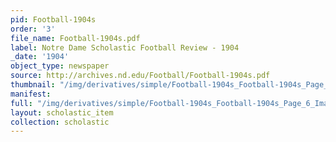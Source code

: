 ```yaml
---
pid: Football-1904s
order: '3'
file_name: Football-1904s.pdf
label: Notre Dame Scholastic Football Review - 1904
_date: '1904'
object_type: newspaper
source: http://archives.nd.edu/Football/Football-1904s.pdf
thumbnail: "/img/derivatives/simple/Football-1904s_Football-1904s_Page_6_Image_0001/thumbnail.jpg"
manifest:
full: "/img/derivatives/simple/Football-1904s_Football-1904s_Page_6_Image_0001/fullwidth.jpg"
layout: scholastic_item
collection: scholastic
---
```

